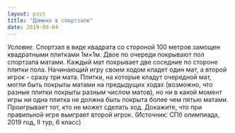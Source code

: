 ```yaml
---
layout: post
title: "Домино в спортзале"
date: 2019-09-04
---
```


*Условие.* Спортзал в виде квадрата со стороной 100 метров замощен квадратными плитками 1м×1м. Двое по очереди покрывают пол спортзала матами. Каждый мат покрывает две соседние по стороне плитки пола. Начинающий игру своим ходом кладет один мат, а второй игрок - сразу три мата. Плитки, на которые кладут очередной мат, могли быть покрыты матами на предыдущих ходах (возможно, что разные плитки покрыты разным числом матов), но ни в какой момент игры ни одна плитка не должна быть покрыта более чем пятью матами. Проигрывает тот, кто не может сделать ход. Докажите, что при правильной игре выиграет второй игрок. (Источник: СПб олимпиада, 2019 год, II тур, 6 класс)
